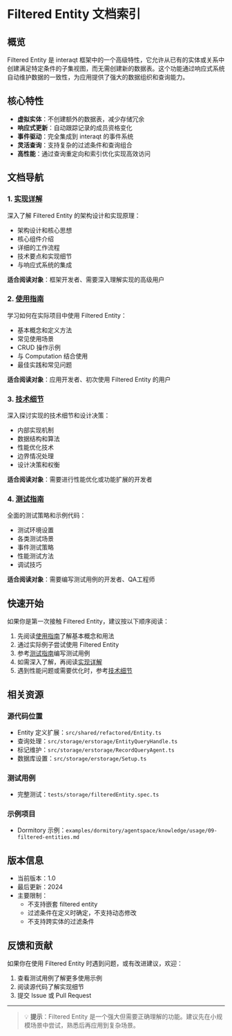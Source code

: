 # Filtered Entity 文档索引

## 概览

Filtered Entity 是 interaqt 框架中的一个高级特性，它允许从已有的实体或关系中创建满足特定条件的子集视图，而无需创建新的数据表。这个功能通过响应式系统自动维护数据的一致性，为应用提供了强大的数据组织和查询能力。

## 核心特性

- **虚拟实体**：不创建额外的数据表，减少存储冗余
- **响应式更新**：自动跟踪记录的成员资格变化
- **事件驱动**：完全集成到 interaqt 的事件系统
- **灵活查询**：支持复杂的过滤条件和查询组合
- **高性能**：通过查询重定向和索引优化实现高效访问

## 文档导航

### 1. [实现详解](./filtered-entity-implementation.md)

深入了解 Filtered Entity 的架构设计和实现原理：
- 架构设计和核心思想
- 核心组件介绍
- 详细的工作流程
- 技术要点和实现细节
- 与响应式系统的集成

**适合阅读对象**：框架开发者、需要深入理解实现的高级用户

### 2. [使用指南](./filtered-entity-usage-guide.md)

学习如何在实际项目中使用 Filtered Entity：
- 基本概念和定义方法
- 常见使用场景
- CRUD 操作示例
- 与 Computation 结合使用
- 最佳实践和常见问题

**适合阅读对象**：应用开发者、初次使用 Filtered Entity 的用户

### 3. [技术细节](./filtered-entity-technical-details.md)

深入探讨实现的技术细节和设计决策：
- 内部实现机制
- 数据结构和算法
- 性能优化技术
- 边界情况处理
- 设计决策和权衡

**适合阅读对象**：需要进行性能优化或功能扩展的开发者

### 4. [测试指南](./filtered-entity-testing-guide.md)

全面的测试策略和示例代码：
- 测试环境设置
- 各类测试场景
- 事件测试策略
- 性能测试方法
- 调试技巧

**适合阅读对象**：需要编写测试用例的开发者、QA工程师

## 快速开始

如果你是第一次接触 Filtered Entity，建议按以下顺序阅读：

1. 先阅读[使用指南](./filtered-entity-usage-guide.md)了解基本概念和用法
2. 通过实际例子尝试使用 Filtered Entity
3. 参考[测试指南](./filtered-entity-testing-guide.md)编写测试用例
4. 如需深入了解，再阅读[实现详解](./filtered-entity-implementation.md)
5. 遇到性能问题或需要优化时，参考[技术细节](./filtered-entity-technical-details.md)

## 相关资源

### 源代码位置

- Entity 定义扩展：`src/shared/refactored/Entity.ts`
- 查询处理：`src/storage/erstorage/EntityQueryHandle.ts`
- 标记维护：`src/storage/erstorage/RecordQueryAgent.ts`
- 数据库设置：`src/storage/erstorage/Setup.ts`

### 测试用例

- 完整测试：`tests/storage/filteredEntity.spec.ts`

### 示例项目

- Dormitory 示例：`examples/dormitory/agentspace/knowledge/usage/09-filtered-entities.md`

## 版本信息

- 当前版本：1.0
- 最后更新：2024
- 主要限制：
  - 不支持嵌套 filtered entity
  - 过滤条件在定义时确定，不支持动态修改
  - 不支持跨实体的过滤条件

## 反馈和贡献

如果你在使用 Filtered Entity 时遇到问题，或有改进建议，欢迎：

1. 查看测试用例了解更多使用示例
2. 阅读源代码了解实现细节
3. 提交 Issue 或 Pull Request

---

> 💡 **提示**：Filtered Entity 是一个强大但需要正确理解的功能。建议先在小规模场景中尝试，熟悉后再应用到复杂场景。 